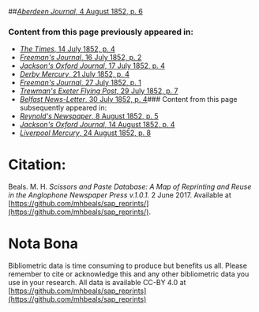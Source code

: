 ##[*Aberdeen Journal*, 4 August 1852, p. 6](https://mhbeals.github.io/sap_html/Aberdeen-Journal/Aberdeen-Journal-4-August-1852-p-6)

### Content from this page previously appeared in:
+ [*The Times*, 14 July 1852, p. 4](https://mhbeals.github.io/sap_html/The-Times/The-Times-14-July-1852-p-4)
+ [*Freeman's Journal*, 16 July 1852, p. 2](https://mhbeals.github.io/sap_html/Freeman's-Journal/Freeman's-Journal-16-July-1852-p-2)
+ [*Jackson's Oxford Journal*, 17 July 1852, p. 4](https://mhbeals.github.io/sap_html/Jackson's-Oxford-Journal/Jackson's-Oxford-Journal-17-July-1852-p-4)
+ [*Derby Mercury*, 21 July 1852, p. 4](https://mhbeals.github.io/sap_html/Derby-Mercury/Derby-Mercury-21-July-1852-p-4)
+ [*Freeman's Journal*, 27 July 1852, p. 1](https://mhbeals.github.io/sap_html/Freeman's-Journal/Freeman's-Journal-27-July-1852-p-1)
+ [*Trewman's Exeter Flying Post*, 29 July 1852, p. 7](https://mhbeals.github.io/sap_html/Trewman's-Exeter-Flying-Post/Trewman's-Exeter-Flying-Post-29-July-1852-p-7)
+ [*Belfast News-Letter*, 30 July 1852, p. 4](https://mhbeals.github.io/sap_html/Belfast-News-Letter/Belfast-News-Letter-30-July-1852-p-4)### Content from this page subsequently appeared in:
+ [*Reynold's Newspaper*, 8 August 1852, p. 5](https://mhbeals.github.io/sap_html/Reynold's-Newspaper/Reynold's-Newspaper-8-August-1852-p-5)
+ [*Jackson's Oxford Journal*, 14 August 1852, p. 4](https://mhbeals.github.io/sap_html/Jackson's-Oxford-Journal/Jackson's-Oxford-Journal-14-August-1852-p-4)
+ [*Liverpool Mercury*, 24 August 1852, p. 8](https://mhbeals.github.io/sap_html/Liverpool-Mercury/Liverpool-Mercury-24-August-1852-p-8)
                    
# Citation: 

Beals. M. H. *Scissors and Paste Database: A Map of Reprinting and Reuse in the Anglophone Newspaper Press v.1.0.1.* 2 June 2017. Available at [https://github.com/mhbeals/sap_reprints/](https://github.com/mhbeals/sap_reprints/). 
                    
# Nota Bona

Bibliometric data is time consuming to produce but benefits us all. Please remember to cite or acknowledge this and any other bibliometric data you use in your research. All data is available CC-BY 4.0 at [https://github.com/mhbeals/sap_reprints](https://github.com/mhbeals/sap_reprints)